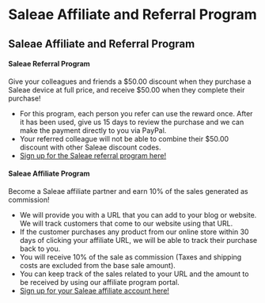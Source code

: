 # Saleae Affiliate and Referral Program

## Saleae Affiliate and Referral Program

#### Saleae Referral Program

Give your colleagues and friends a $50.00 discount when they purchase a Saleae device at full price, and receive $50.00 when they complete their purchase!

* For this program, each person you refer can use the reward once. After it has been used, give us 15 days to review the purchase and we can make the payment directly to you via PayPal.
* Your referred colleague will not be able to combine their $50.00 discount with other Saleae discount codes.
* [Sign up for the Saleae referral program here!](http://saleaeinc.refr.cc)

#### Saleae Affiliate Program

Become a Saleae affiliate partner and earn 10% of the sales generated as commission!

* We will provide you with a URL that you can add to your blog or website. We will track customers that come to our website using that URL.
* If the customer purchases any product from our online store within 30 days of clicking your affiliate URL, we will be able to track their purchase back to you.
* You will receive 10% of the sale as commission \(Taxes and shipping costs are excluded from the base sale amount\).
* You can keep track of the sales related to your URL and the amount to be received by using our affiliate program portal.
* [Sign up for your Saleae affiliate account here!](https://saleae.refersion.com/)

